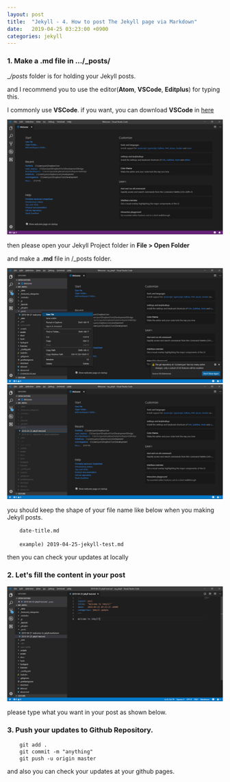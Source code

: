 ```yaml
---
layout: post
title:  "Jekyll - 4. How to post The Jekyll page via Markdown"
date:   2019-04-25 03:23:00 +0900
categories: jekyll
---
```


### 1. Make a __.md__ file in .../_posts/
__/_posts__ folder is for holding your Jekyll posts. 

and I recommend you to use the editor(__Atom__, __VSCode__, __Editplus__) for typing this.

I commonly use __VSCode__. if you want, you can download __VSCode__ in [here](https://code.visualstudio.com/download)

<img src="/workspace/devlog/jekyll/posting/res/1.png">

then please open your Jekyll Project folder in __File > Open Folder__

and make a __.md__ file in /_posts folder.

<img src="/workspace/devlog/jekyll/posting/res/2.png">

<img src="/workspace/devlog/jekyll/posting/res/3.png">

you should keep the shape of your file name like below when you making Jekyll posts.
```
    date-title.md

    example) 2019-04-25-jekyll-test.md
```

then you can check your updates at locally

### 2. Let's fill the content in your post

<img src="/workspace/devlog/jekyll/posting/res/4.png">

please type what you want in your post as shown below.

### 3. Push your updates to Github Repository.
```
    git add .
    git commit -m "anything"
    git push -u origin master
```

and also you can check your updates at your github pages.
